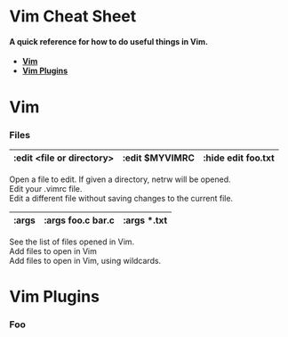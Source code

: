 # Vim Cheat Sheet
#### A quick reference for how to do useful things in Vim.

* **[Vim](#vim)**
* **[Vim Plugins](#vim-plugins)**

# Vim
### Files

| :edit \<file or directory\> | :edit $MYVIMRC | :hide edit foo.txt |
|-----------------------------|----------------|--------------------|

Open a file to edit. If given a directory, netrw will be opened.  
Edit your .vimrc file.  
Edit a different file without saving changes to the current file.  

| :args | :args foo.c bar.c | :args \*.txt |
|-------|-------------------|--------------|

See the list of files opened in Vim.  
Add files to open in Vim  
Add files to open in Vim, using wildcards.  

# Vim Plugins
### Foo
